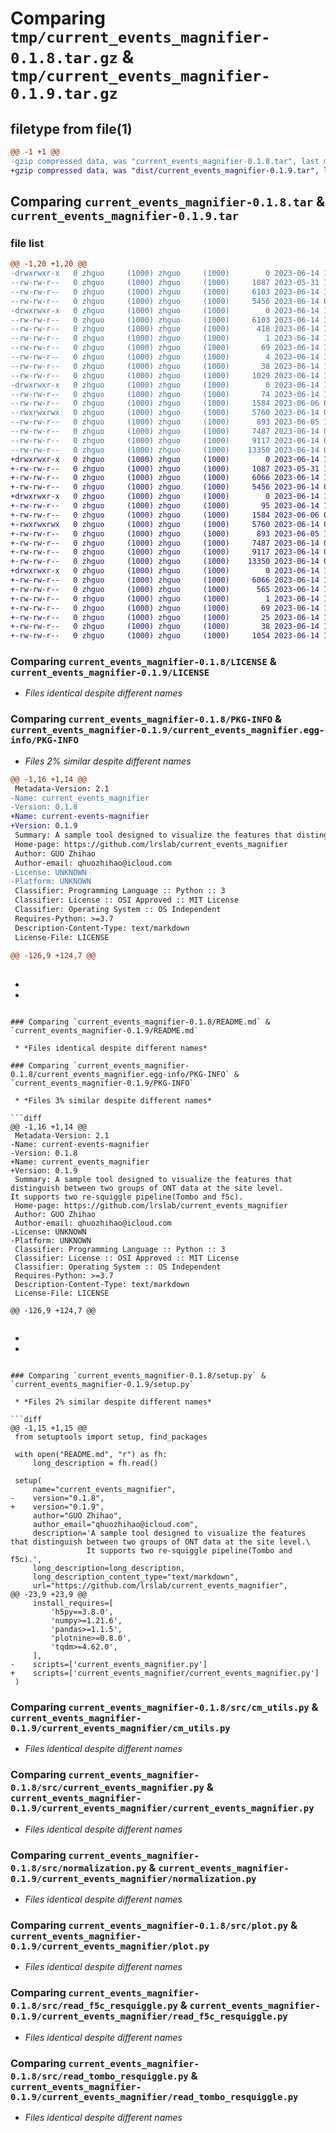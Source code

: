 # Comparing `tmp/current_events_magnifier-0.1.8.tar.gz` & `tmp/current_events_magnifier-0.1.9.tar.gz`

## filetype from file(1)

```diff
@@ -1 +1 @@
-gzip compressed data, was "current_events_magnifier-0.1.8.tar", last modified: Wed Jun 14 10:41:03 2023, max compression
+gzip compressed data, was "dist/current_events_magnifier-0.1.9.tar", last modified: Wed Jun 14 10:43:42 2023, max compression
```

## Comparing `current_events_magnifier-0.1.8.tar` & `current_events_magnifier-0.1.9.tar`

### file list

```diff
@@ -1,20 +1,20 @@
-drwxrwxr-x   0 zhguo     (1000) zhguo     (1000)        0 2023-06-14 10:41:03.550828 current_events_magnifier-0.1.8/
--rw-rw-r--   0 zhguo     (1000) zhguo     (1000)     1087 2023-05-31 12:16:43.000000 current_events_magnifier-0.1.8/LICENSE
--rw-rw-r--   0 zhguo     (1000) zhguo     (1000)     6103 2023-06-14 10:41:03.550828 current_events_magnifier-0.1.8/PKG-INFO
--rw-rw-r--   0 zhguo     (1000) zhguo     (1000)     5456 2023-06-14 08:59:36.000000 current_events_magnifier-0.1.8/README.md
-drwxrwxr-x   0 zhguo     (1000) zhguo     (1000)        0 2023-06-14 10:41:03.550828 current_events_magnifier-0.1.8/current_events_magnifier.egg-info/
--rw-rw-r--   0 zhguo     (1000) zhguo     (1000)     6103 2023-06-14 10:41:03.000000 current_events_magnifier-0.1.8/current_events_magnifier.egg-info/PKG-INFO
--rw-rw-r--   0 zhguo     (1000) zhguo     (1000)      418 2023-06-14 10:41:03.000000 current_events_magnifier-0.1.8/current_events_magnifier.egg-info/SOURCES.txt
--rw-rw-r--   0 zhguo     (1000) zhguo     (1000)        1 2023-06-14 10:41:03.000000 current_events_magnifier-0.1.8/current_events_magnifier.egg-info/dependency_links.txt
--rw-rw-r--   0 zhguo     (1000) zhguo     (1000)       69 2023-06-14 10:41:03.000000 current_events_magnifier-0.1.8/current_events_magnifier.egg-info/requires.txt
--rw-rw-r--   0 zhguo     (1000) zhguo     (1000)        4 2023-06-14 10:41:03.000000 current_events_magnifier-0.1.8/current_events_magnifier.egg-info/top_level.txt
--rw-rw-r--   0 zhguo     (1000) zhguo     (1000)       38 2023-06-14 10:41:03.550828 current_events_magnifier-0.1.8/setup.cfg
--rw-rw-r--   0 zhguo     (1000) zhguo     (1000)     1029 2023-06-14 10:39:17.000000 current_events_magnifier-0.1.8/setup.py
-drwxrwxr-x   0 zhguo     (1000) zhguo     (1000)        0 2023-06-14 10:41:03.550828 current_events_magnifier-0.1.8/src/
--rw-rw-r--   0 zhguo     (1000) zhguo     (1000)       74 2023-06-14 10:40:40.000000 current_events_magnifier-0.1.8/src/__init__.py
--rw-rw-r--   0 zhguo     (1000) zhguo     (1000)     1584 2023-06-06 06:49:54.000000 current_events_magnifier-0.1.8/src/cm_utils.py
--rwxrwxrwx   0 zhguo     (1000) zhguo     (1000)     5760 2023-06-14 09:21:54.000000 current_events_magnifier-0.1.8/src/current_events_magnifier.py
--rw-rw-r--   0 zhguo     (1000) zhguo     (1000)      893 2023-06-05 13:34:35.000000 current_events_magnifier-0.1.8/src/normalization.py
--rw-rw-r--   0 zhguo     (1000) zhguo     (1000)     7487 2023-06-14 08:32:18.000000 current_events_magnifier-0.1.8/src/plot.py
--rw-rw-r--   0 zhguo     (1000) zhguo     (1000)     9117 2023-06-14 05:39:22.000000 current_events_magnifier-0.1.8/src/read_f5c_resquiggle.py
--rw-rw-r--   0 zhguo     (1000) zhguo     (1000)    13350 2023-06-14 09:18:43.000000 current_events_magnifier-0.1.8/src/read_tombo_resquiggle.py
+drwxrwxr-x   0 zhguo     (1000) zhguo     (1000)        0 2023-06-14 10:43:42.612044 current_events_magnifier-0.1.9/
+-rw-rw-r--   0 zhguo     (1000) zhguo     (1000)     1087 2023-05-31 12:16:43.000000 current_events_magnifier-0.1.9/LICENSE
+-rw-rw-r--   0 zhguo     (1000) zhguo     (1000)     6066 2023-06-14 10:43:42.612044 current_events_magnifier-0.1.9/PKG-INFO
+-rw-rw-r--   0 zhguo     (1000) zhguo     (1000)     5456 2023-06-14 08:59:36.000000 current_events_magnifier-0.1.9/README.md
+drwxrwxr-x   0 zhguo     (1000) zhguo     (1000)        0 2023-06-14 10:43:42.612044 current_events_magnifier-0.1.9/current_events_magnifier/
+-rw-rw-r--   0 zhguo     (1000) zhguo     (1000)       95 2023-06-14 10:43:38.000000 current_events_magnifier-0.1.9/current_events_magnifier/__init__.py
+-rw-rw-r--   0 zhguo     (1000) zhguo     (1000)     1584 2023-06-06 06:49:54.000000 current_events_magnifier-0.1.9/current_events_magnifier/cm_utils.py
+-rwxrwxrwx   0 zhguo     (1000) zhguo     (1000)     5760 2023-06-14 09:21:54.000000 current_events_magnifier-0.1.9/current_events_magnifier/current_events_magnifier.py
+-rw-rw-r--   0 zhguo     (1000) zhguo     (1000)      893 2023-06-05 13:34:35.000000 current_events_magnifier-0.1.9/current_events_magnifier/normalization.py
+-rw-rw-r--   0 zhguo     (1000) zhguo     (1000)     7487 2023-06-14 08:32:18.000000 current_events_magnifier-0.1.9/current_events_magnifier/plot.py
+-rw-rw-r--   0 zhguo     (1000) zhguo     (1000)     9117 2023-06-14 05:39:22.000000 current_events_magnifier-0.1.9/current_events_magnifier/read_f5c_resquiggle.py
+-rw-rw-r--   0 zhguo     (1000) zhguo     (1000)    13350 2023-06-14 09:18:43.000000 current_events_magnifier-0.1.9/current_events_magnifier/read_tombo_resquiggle.py
+drwxrwxr-x   0 zhguo     (1000) zhguo     (1000)        0 2023-06-14 10:43:42.612044 current_events_magnifier-0.1.9/current_events_magnifier.egg-info/
+-rw-rw-r--   0 zhguo     (1000) zhguo     (1000)     6066 2023-06-14 10:43:42.000000 current_events_magnifier-0.1.9/current_events_magnifier.egg-info/PKG-INFO
+-rw-rw-r--   0 zhguo     (1000) zhguo     (1000)      565 2023-06-14 10:43:42.000000 current_events_magnifier-0.1.9/current_events_magnifier.egg-info/SOURCES.txt
+-rw-rw-r--   0 zhguo     (1000) zhguo     (1000)        1 2023-06-14 10:43:42.000000 current_events_magnifier-0.1.9/current_events_magnifier.egg-info/dependency_links.txt
+-rw-rw-r--   0 zhguo     (1000) zhguo     (1000)       69 2023-06-14 10:43:42.000000 current_events_magnifier-0.1.9/current_events_magnifier.egg-info/requires.txt
+-rw-rw-r--   0 zhguo     (1000) zhguo     (1000)       25 2023-06-14 10:43:42.000000 current_events_magnifier-0.1.9/current_events_magnifier.egg-info/top_level.txt
+-rw-rw-r--   0 zhguo     (1000) zhguo     (1000)       38 2023-06-14 10:43:42.612044 current_events_magnifier-0.1.9/setup.cfg
+-rw-rw-r--   0 zhguo     (1000) zhguo     (1000)     1054 2023-06-14 10:43:38.000000 current_events_magnifier-0.1.9/setup.py
```

### Comparing `current_events_magnifier-0.1.8/LICENSE` & `current_events_magnifier-0.1.9/LICENSE`

 * *Files identical despite different names*

### Comparing `current_events_magnifier-0.1.8/PKG-INFO` & `current_events_magnifier-0.1.9/current_events_magnifier.egg-info/PKG-INFO`

 * *Files 2% similar despite different names*

```diff
@@ -1,16 +1,14 @@
 Metadata-Version: 2.1
-Name: current_events_magnifier
-Version: 0.1.8
+Name: current-events-magnifier
+Version: 0.1.9
 Summary: A sample tool designed to visualize the features that distinguish between two groups of ONT data at the site level.                It supports two re-squiggle pipeline(Tombo and f5c).
 Home-page: https://github.com/lrslab/current_events_magnifier
 Author: GUO Zhihao
 Author-email: qhuozhihao@icloud.com
-License: UNKNOWN
-Platform: UNKNOWN
 Classifier: Programming Language :: Python :: 3
 Classifier: License :: OSI Approved :: MIT License
 Classifier: Operating System :: OS Independent
 Requires-Python: >=3.7
 Description-Content-Type: text/markdown
 License-File: LICENSE
 
@@ -126,9 +124,7 @@
 
 ```
 
 
 
 
 
-
-
```

### Comparing `current_events_magnifier-0.1.8/README.md` & `current_events_magnifier-0.1.9/README.md`

 * *Files identical despite different names*

### Comparing `current_events_magnifier-0.1.8/current_events_magnifier.egg-info/PKG-INFO` & `current_events_magnifier-0.1.9/PKG-INFO`

 * *Files 3% similar despite different names*

```diff
@@ -1,16 +1,14 @@
 Metadata-Version: 2.1
-Name: current-events-magnifier
-Version: 0.1.8
+Name: current_events_magnifier
+Version: 0.1.9
 Summary: A sample tool designed to visualize the features that distinguish between two groups of ONT data at the site level.                It supports two re-squiggle pipeline(Tombo and f5c).
 Home-page: https://github.com/lrslab/current_events_magnifier
 Author: GUO Zhihao
 Author-email: qhuozhihao@icloud.com
-License: UNKNOWN
-Platform: UNKNOWN
 Classifier: Programming Language :: Python :: 3
 Classifier: License :: OSI Approved :: MIT License
 Classifier: Operating System :: OS Independent
 Requires-Python: >=3.7
 Description-Content-Type: text/markdown
 License-File: LICENSE
 
@@ -126,9 +124,7 @@
 
 ```
 
 
 
 
 
-
-
```

### Comparing `current_events_magnifier-0.1.8/setup.py` & `current_events_magnifier-0.1.9/setup.py`

 * *Files 2% similar despite different names*

```diff
@@ -1,15 +1,15 @@
 from setuptools import setup, find_packages
 
 with open("README.md", "r") as fh:
     long_description = fh.read()
 
 setup(
     name="current_events_magnifier",
-    version="0.1.8",
+    version="0.1.9",
     author="GUO Zhihao",
     author_email="qhuozhihao@icloud.com",
     description='A sample tool designed to visualize the features that distinguish between two groups of ONT data at the site level.\
                 It supports two re-squiggle pipeline(Tombo and f5c).',
     long_description=long_description,
     long_description_content_type="text/markdown",
     url="https://github.com/lrslab/current_events_magnifier",
@@ -23,9 +23,9 @@
     install_requires=[
         'h5py==3.8.0',
         'numpy>=1.21.6',
         'pandas>=1.1.5',
         'plotnine>=0.8.0',
         'tqdm>=4.62.0',
     ],
-    scripts=['current_events_magnifier.py']
+    scripts=['current_events_magnifier/current_events_magnifier.py']
 )
```

### Comparing `current_events_magnifier-0.1.8/src/cm_utils.py` & `current_events_magnifier-0.1.9/current_events_magnifier/cm_utils.py`

 * *Files identical despite different names*

### Comparing `current_events_magnifier-0.1.8/src/current_events_magnifier.py` & `current_events_magnifier-0.1.9/current_events_magnifier/current_events_magnifier.py`

 * *Files identical despite different names*

### Comparing `current_events_magnifier-0.1.8/src/normalization.py` & `current_events_magnifier-0.1.9/current_events_magnifier/normalization.py`

 * *Files identical despite different names*

### Comparing `current_events_magnifier-0.1.8/src/plot.py` & `current_events_magnifier-0.1.9/current_events_magnifier/plot.py`

 * *Files identical despite different names*

### Comparing `current_events_magnifier-0.1.8/src/read_f5c_resquiggle.py` & `current_events_magnifier-0.1.9/current_events_magnifier/read_f5c_resquiggle.py`

 * *Files identical despite different names*

### Comparing `current_events_magnifier-0.1.8/src/read_tombo_resquiggle.py` & `current_events_magnifier-0.1.9/current_events_magnifier/read_tombo_resquiggle.py`

 * *Files identical despite different names*

